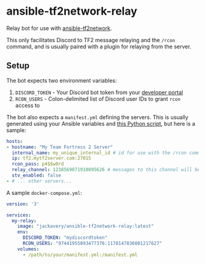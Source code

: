 # ansible-tf2network-relay

Relay bot for use with [ansible-tf2network](https://github.com/jack-avery/ansible-tf2network).

This only facilitates Discord to TF2 message relaying and the `/rcon` command,
and is usually paired with a plugin for relaying from the server.

## Setup

The bot expects two environment variables:
1. `DISCORD_TOKEN` - Your Discord bot token from your [developer portal](https://discord.com/developers/applications)
2. `RCON_USERS` - Colon-delimited list of Discord user IDs to grant `rcon` access to

The bot also expects a `manifest.yml` defining the servers.
This is usually generated using your Ansible variables and [this Python script](https://github.com/jack-avery/ansible-tf2network/blob/main/manifest.py),
but here is a sample:
```yml
hosts:
- hostname: "My Team Fortress 2 Server"
  internal_name: my_unique_internal_id # id for use with the /rcon command
  ip: tf2.mytf2server.com:27015
  rcon_pass: p4$$w0rd
  relay_channel: 1238569871910895626 # messages to this channel will be relayed in-game
  stv_enabled: false
- # ... other servers...
```

A sample `docker-compose.yml`:
```yml
version: '3'

services:
  my-relay:
    image: "jackavery/ansible-tf2network-relay:latest"
    env:
      DISCORD_TOKEN: "mydiscordtoken"
      RCON_USERS: "97441955893477376:1178147836081217627"
    volumes:
      - /path/to/your/manifest.yml:/manifest.yml
```
